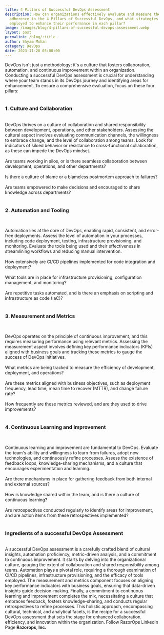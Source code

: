 ```yaml
---
title: 4 Pillars of Successful DevOps Assessment
description: How can organizations effectively evaluate and measure their
  adherence to the 4 Pillars of Successful DevOps, and what strategies can be
  employed to enhance their performance in each pillar?
image: /images/blog/4-pillars-of-successful-devops-assessment.webp
layout: post
permalink: /blog/:title
author: Shyam Mohan
category: DevOps
date: 2023-11-28 05:00:00
---
```


DevOps isn't just a methodology; it's a culture that fosters collaboration, automation, and continuous improvement within an organization. Conducting a successful DevOps assessment is crucial for understanding where your team stands in its DevOps journey and identifying areas for enhancement. To ensure a comprehensive evaluation, focus on these four pillars:
<br>
<br>

### **1. Culture and Collaboration**
<br>
DevOps thrives on a culture of collaboration and shared responsibility between development, operations, and other stakeholders. Assessing the cultural aspect involves evaluating communication channels, the willingness to embrace change, and the level of collaboration among teams. Look for indicators of siloed behavior or resistance to cross-functional collaboration, as these can impede the DevOps mindset.
<br>
<br>
Are teams working in silos, or is there seamless collaboration between development, operations, and other departments?
<br>
<br>
Is there a culture of blame or a blameless postmortem approach to failures?
<br>
<br>
Are teams empowered to make decisions and encouraged to share knowledge across departments?
<br>
<br>

### **2. Automation and Tooling**
<br>

Automation lies at the core of DevOps, enabling rapid, consistent, and error-free deployments. Assess the level of automation in your processes, including code deployment, testing, infrastructure provisioning, and monitoring. Evaluate the tools being used and their effectiveness in streamlining workflows and reducing manual intervention.
<br>
<br>
How extensively are CI/CD pipelines implemented for code integration and deployment?
<br>
<br>
What tools are in place for infrastructure provisioning, configuration management, and monitoring?
<br>
<br>
Are repetitive tasks automated, and is there an emphasis on scripting and infrastructure as code (IaC)?
<br>
<br>

### **3. Measurement and Metrics**
<br>

DevOps operates on the principle of continuous improvement, and this requires measuring performance using relevant metrics. Assessing the measurement aspect involves defining key performance indicators (KPIs) aligned with business goals and tracking these metrics to gauge the success of DevOps initiatives.
<br>
<br>
What metrics are being tracked to measure the efficiency of development, deployment, and operations?
<br>
<br>
Are these metrics aligned with business objectives, such as deployment frequency, lead time, mean time to recover (MTTR), and change failure rate?
<br>
<br>
How frequently are these metrics reviewed, and are they used to drive improvements?
<br>
<br>

### **4. Continuous Learning and Improvement**
<br>

Continuous learning and improvement are fundamental to DevOps. Evaluate the team's ability and willingness to learn from failures, adopt new technologies, and continuously refine processes. Assess the existence of feedback loops, knowledge-sharing mechanisms, and a culture that encourages experimentation and learning.
<br>
<br>
Are there mechanisms in place for gathering feedback from both internal and external sources?
<br>
<br>
How is knowledge shared within the team, and is there a culture of continuous learning?
<br>
<br>
Are retrospectives conducted regularly to identify areas for improvement, and are action items from these retrospectives implemented?
<br>
<br>

### **Ingredients of a successful DevOps Assessment**
<br>
A successful DevOps assessment is a carefully crafted blend of cultural insights, automation proficiency, metric-driven analysis, and a commitment to continuous improvement. It starts by delving into the organizational culture, gauging the extent of collaboration and shared responsibility among teams. Automation plays a pivotal role, requiring a thorough examination of CI/CD pipelines, infrastructure provisioning, and the efficacy of tools employed. The measurement and metrics component focuses on aligning key performance indicators with business goals, ensuring that data-driven insights guide decision-making. Finally, a commitment to continuous learning and improvement completes the mix, necessitating a culture that embraces feedback, fosters knowledge-sharing, and conducts regular retrospectives to refine processes. This holistic approach, encompassing cultural, technical, and analytical facets, is the recipe for a successful DevOps assessment that sets the stage for enhanced collaboration, efficiency, and innovation within the organization. Follow RazorOps Linkedin Page
<a href="https://www.linkedin.com/company/razorops/" target=_blank style="text-decoration: none"> <b>Razorops, Inc.</b></a>
